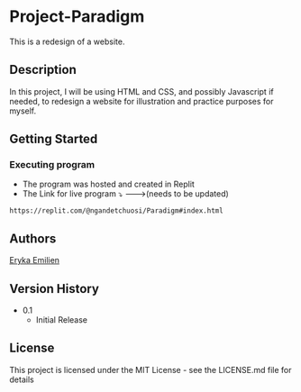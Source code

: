 # Project-Paradigm

This is a redesign of a website.

## Description

In this project, I will be using HTML and CSS, and possibly Javascript if needed, to redesign a website for illustration and practice purposes for myself.

## Getting Started

### Executing program

* The program was hosted and created in Replit
* The Link for live program &#x2935; --->(needs to be updated)
```
https://replit.com/@ngandetchuosi/Paradigm#index.html
```

## Authors 

[Eryka Emilien](https://www.linkedin.com/in/eryka-emilien-tchuosi/)

## Version History

* 0.1
    * Initial Release

## License

This project is licensed under the MIT License - see the LICENSE.md file for details
